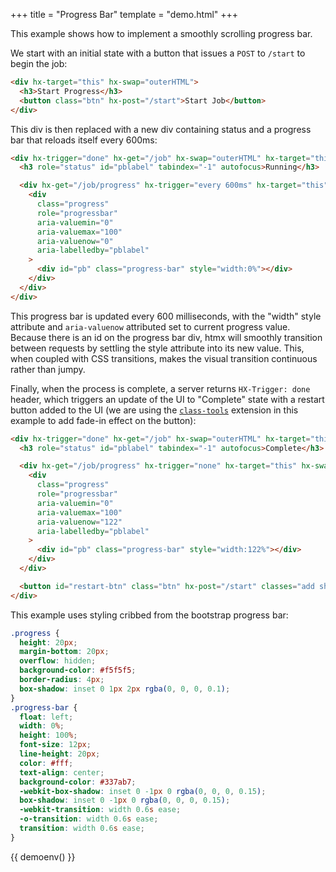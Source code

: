 +++
title = "Progress Bar"
template = "demo.html"
+++

This example shows how to implement a smoothly scrolling progress bar.

We start with an initial state with a button that issues a `POST` to `/start` to begin the job:

```html
<div hx-target="this" hx-swap="outerHTML">
  <h3>Start Progress</h3>
  <button class="btn" hx-post="/start">Start Job</button>
</div>
```

This div is then replaced with a new div containing status and a progress bar that reloads itself every 600ms:

```html
<div hx-trigger="done" hx-get="/job" hx-swap="outerHTML" hx-target="this">
  <h3 role="status" id="pblabel" tabindex="-1" autofocus>Running</h3>

  <div hx-get="/job/progress" hx-trigger="every 600ms" hx-target="this" hx-swap="innerHTML">
    <div
      class="progress"
      role="progressbar"
      aria-valuemin="0"
      aria-valuemax="100"
      aria-valuenow="0"
      aria-labelledby="pblabel"
    >
      <div id="pb" class="progress-bar" style="width:0%"></div>
    </div>
  </div>
</div>
```

This progress bar is updated every 600 milliseconds, with the "width" style attribute and `aria-valuenow` attributed set
to current progress value. Because there is an id on the progress bar div, htmx will smoothly transition between
requests by settling the style attribute into its new value. This, when coupled with CSS transitions, makes the visual
transition continuous rather than jumpy.

Finally, when the process is complete, a server returns `HX-Trigger: done` header, which triggers an update of the UI to
"Complete" state with a restart button added to the UI (we are using the [`class-tools`](@/extensions/class-tools.md)
extension in this example to add fade-in effect on the button):

```html
<div hx-trigger="done" hx-get="/job" hx-swap="outerHTML" hx-target="this">
  <h3 role="status" id="pblabel" tabindex="-1" autofocus>Complete</h3>

  <div hx-get="/job/progress" hx-trigger="none" hx-target="this" hx-swap="innerHTML">
    <div
      class="progress"
      role="progressbar"
      aria-valuemin="0"
      aria-valuemax="100"
      aria-valuenow="122"
      aria-labelledby="pblabel"
    >
      <div id="pb" class="progress-bar" style="width:122%"></div>
    </div>
  </div>

  <button id="restart-btn" class="btn" hx-post="/start" classes="add show:600ms">Restart Job</button>
</div>
```

This example uses styling cribbed from the bootstrap progress bar:

```css
.progress {
  height: 20px;
  margin-bottom: 20px;
  overflow: hidden;
  background-color: #f5f5f5;
  border-radius: 4px;
  box-shadow: inset 0 1px 2px rgba(0, 0, 0, 0.1);
}
.progress-bar {
  float: left;
  width: 0%;
  height: 100%;
  font-size: 12px;
  line-height: 20px;
  color: #fff;
  text-align: center;
  background-color: #337ab7;
  -webkit-box-shadow: inset 0 -1px 0 rgba(0, 0, 0, 0.15);
  box-shadow: inset 0 -1px 0 rgba(0, 0, 0, 0.15);
  -webkit-transition: width 0.6s ease;
  -o-transition: width 0.6s ease;
  transition: width 0.6s ease;
}
```

{{ demoenv() }}

<style>
.progress {
    height: 20px;
    margin-bottom: 20px;
    overflow: hidden;
    background-color: #f5f5f5;
    border-radius: 4px;
    box-shadow: inset 0 1px 2px rgba(0,0,0,.1);
}
.progress-bar {
    float: left;
    width: 0%;
    height: 100%;
    font-size: 12px;
    line-height: 20px;
    color: #fff;
    text-align: center;
    background-color: #337ab7;
    -webkit-box-shadow: inset 0 -1px 0 rgba(0,0,0,.15);
    box-shadow: inset 0 -1px 0 rgba(0,0,0,.15);
    -webkit-transition: width .6s ease;
    -o-transition: width .6s ease;
    transition: width .6s ease;
}
#restart-btn {
  opacity:0;
}
#restart-btn.show {
  opacity:1;
  transition: opacity 100ms ease-in;
}
</style>
<script>

    //=========================================================================
    // Fake Server Side Code
    //=========================================================================

    // routes
    init("/demo", function(request, params){
      return startButton("Start Progress");
    });

    onPost("/start", function(request, params){
        var job = jobManager.start();
        return jobStatusTemplate(job);
    });

    onGet("/job", function(request, params){
        var job = jobManager.currentProcess();
        return jobStatusTemplate(job);
    });

    onGet("/job/progress", function(request, params, responseHeaders){
        var job = jobManager.currentProcess();

        if (job.complete) {
          responseHeaders["HX-Trigger"] = "done";
        }
        return jobProgressTemplate(job);
    });

    // templates
    function startButton(message) {
      return `<div hx-target="this" hx-swap="outerHTML">
  <h3>${message}</h3>
  <button class="btn" hx-post="/start">
            Start Job
  </button>
</div>`;
    }

    function jobProgressTemplate(job) {
      return `<div class="progress" role="progressbar" aria-valuemin="0" aria-valuemax="100" aria-valuenow="${job.percentComplete}" aria-labelledby="pblabel">
      <div id="pb" class="progress-bar" style="width:${job.percentComplete}%">
    </div>
  </div>`
    }

    function jobStatusTemplate(job) {
        return `<div hx-trigger="done" hx-get="/job" hx-swap="outerHTML" hx-target="this">
  <h3 role="status" id="pblabel" tabindex="-1" autofocus>${job.complete ? "Complete" : "Running"}</h3>

  <div
    hx-get="/job/progress"
    hx-trigger="${job.complete ? 'none' : 'every 600ms'}"
    hx-target="this"
    hx-swap="innerHTML">
    ${jobProgressTemplate(job)}
  </div>
  ${restartButton(job)}`;
    }

    function restartButton(job) {
      if(job.complete){
        return `
<button id="restart-btn" class="btn" hx-post="/start" classes="add show:600ms">
  Restart Job
</button>`
      } else {
        return "";
      }
    }

    var jobManager = (function(){
      var currentProcess = null;
      return {
        start : function() {
          currentProcess = {
            complete : false,
            percentComplete : 0
          }
          return currentProcess;
        },
        currentProcess : function() {
          currentProcess.percentComplete += Math.min(100, Math.floor(33 * Math.random()));  // simulate progress
          currentProcess.complete = currentProcess.percentComplete >= 100;
          return currentProcess;
        }
      }
    })();
</script>
